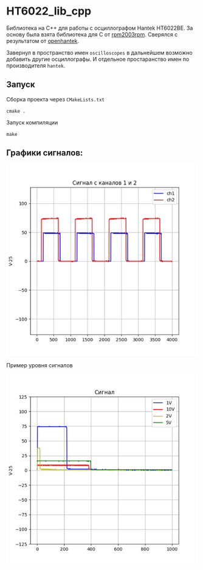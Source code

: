 # HT6022_lib_cpp

Библиотека на С++ для работы с осциллографом Hantek HT6022BE. За основу была взята библиотека для C от [rpm2003rpm](https://github.com/rpm2003rpm/HT6022_Driver/tree/master). Сверялся с результатом от [openhantek](https://github.com/OpenHantek/OpenHantek6022).

Завернул в пространство имен `oscilloscopes` в дальнейшем возможно добавить другие осциллографы. И отдельное простаранство имен по производителя `hantek`.

## Запуск

Сборка проекта через `CMakeLists.txt`

```
cmake .
```

Запуск компиляции

```
make
```

## Графики сигналов:

![](img/signal.png)

Пример уровня сигналов

![](img/levelSignals.png)
